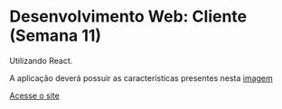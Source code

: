 <h1>Desenvolvimento Web: Cliente (Semana 11)</h1>

Utilizando React.

A aplicação deverá possuir as características presentes nesta [imagem](https://drive.google.com/file/d/15bw9XTG2oJ2jo6Kw_lLHhnBkcVoqiQ9h/view)

[Acesse o site](https://leonardotcorreia.github.io/dwba4-semana-11-3026621/index.html)




